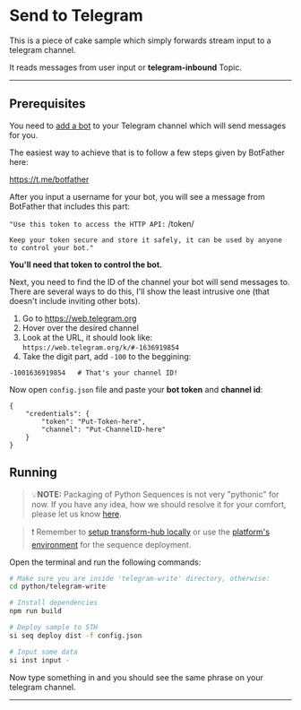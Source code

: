 # Send to Telegram

This is a piece of cake sample which simply forwards stream input to a telegram channel.

It reads messages from user input or **telegram-inbound** Topic.

___
## Prerequisites

You need to [add a bot](https://core.telegram.org/bots#3-how-do-i-create-a-bot) to your Telegram channel which will send messages for you.

The easiest way to achieve that is to follow a few steps given by BotFather here: 

https://t.me/botfather

After you input a username for your bot, you will see a message from BotFather that includes this part:

`"Use this token to access the HTTP API:`
/token/

`Keep your token secure and store it safely, it can be used by anyone to control your bot."`

**You'll need that token to control the bot.**

Next, you need to find the ID of the channel your bot will send messages to. There are several ways to do this, I'll show the least intrusive one (that doesn't include inviting other bots).

1. Go to https://web.telegram.org
2. Hover over the desired channel
3. Look at the URL, it should look like:
    `https://web.telegram.org/k/#-1636919854`
4. Take the digit part, add `-100` to the beggining:
```
-1001636919854   # That's your channel ID!
```
Now open `config.json` file and paste your **bot token** and **channel id**:
```
{
    "credentials": {
        "token": "Put-Token-here",
        "channel": "Put-ChannelID-here"
    }
}
```

## Running
> 💡**NOTE:** Packaging of Python Sequences is not very "pythonic" for now. If you have any idea, how we should resolve it for your comfort, please let us know [here](https://github.com/scramjetorg/transform-hub/issues/598).

> ❗ Remember to [setup transform-hub locally](https://docs.scramjet.org/platform/self-hosted-installation) or use the [platform's environment](https://docs.scramjet.org/platform/quick-start) for the sequence deployment.

Open the terminal and run the following commands:

```bash
# Make sure you are inside 'telegram-write' directory, otherwise:
cd python/telegram-write

# Install dependencies
npm run build

# Deploy sample to STH
si seq deploy dist -f config.json

# Input some data
si inst input -
```

Now type something in and you should see the same phrase on your telegram channel.
___


